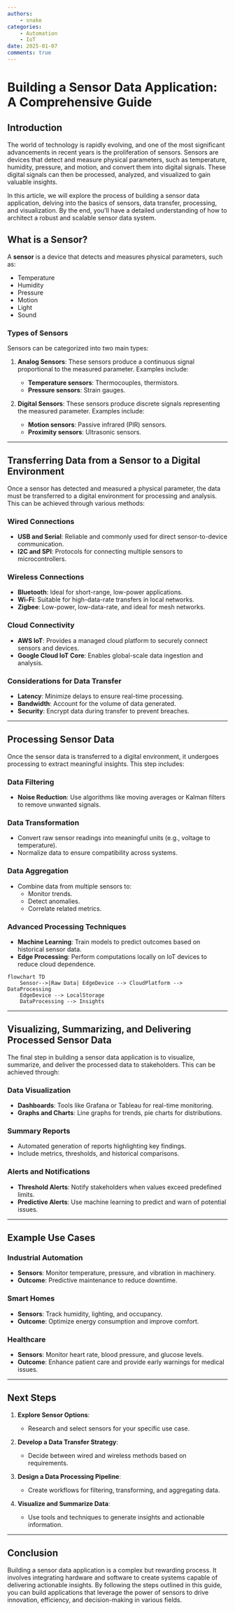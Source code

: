 ```yaml
---
authors: 
    - snake
categories:
    - Automation
    - IoT
date: 2025-01-07
comments: true
---
```


# **Building a Sensor Data Application: A Comprehensive Guide**

## Introduction

The world of technology is rapidly evolving, and one of the most significant advancements in recent years is the proliferation of sensors. Sensors are devices that detect and measure physical parameters, such as temperature, humidity, pressure, and motion, and convert them into digital signals. These digital signals can then be processed, analyzed, and visualized to gain valuable insights. 

In this article, we will explore the process of building a sensor data application, delving into the basics of sensors, data transfer, processing, and visualization. By the end, you'll have a detailed understanding of how to architect a robust and scalable sensor data system.


<!-- more -->

## What is a Sensor?

A **sensor** is a device that detects and measures physical parameters, such as:

- Temperature
- Humidity
- Pressure
- Motion
- Light
- Sound

### Types of Sensors

Sensors can be categorized into two main types:

1. **Analog Sensors**: These sensors produce a continuous signal proportional to the measured parameter. Examples include:
   - **Temperature sensors**: Thermocouples, thermistors.
   - **Pressure sensors**: Strain gauges.

2. **Digital Sensors**: These sensors produce discrete signals representing the measured parameter. Examples include:
   - **Motion sensors**: Passive infrared (PIR) sensors.
   - **Proximity sensors**: Ultrasonic sensors.

---

## Transferring Data from a Sensor to a Digital Environment

Once a sensor has detected and measured a physical parameter, the data must be transferred to a digital environment for processing and analysis. This can be achieved through various methods:

### Wired Connections

- **USB and Serial**: Reliable and commonly used for direct sensor-to-device communication.
- **I2C and SPI**: Protocols for connecting multiple sensors to microcontrollers.

### Wireless Connections

- **Bluetooth**: Ideal for short-range, low-power applications.
- **Wi-Fi**: Suitable for high-data-rate transfers in local networks.
- **Zigbee**: Low-power, low-data-rate, and ideal for mesh networks.

### Cloud Connectivity

- **AWS IoT**: Provides a managed cloud platform to securely connect sensors and devices.
- **Google Cloud IoT Core**: Enables global-scale data ingestion and analysis.

### Considerations for Data Transfer

- **Latency**: Minimize delays to ensure real-time processing.
- **Bandwidth**: Account for the volume of data generated.
- **Security**: Encrypt data during transfer to prevent breaches.

---

## Processing Sensor Data

Once the sensor data is transferred to a digital environment, it undergoes processing to extract meaningful insights. This step includes:

### Data Filtering

- **Noise Reduction**: Use algorithms like moving averages or Kalman filters to remove unwanted signals.

### Data Transformation

- Convert raw sensor readings into meaningful units (e.g., voltage to temperature).
- Normalize data to ensure compatibility across systems.

### Data Aggregation

- Combine data from multiple sensors to:
  - Monitor trends.
  - Detect anomalies.
  - Correlate related metrics.

### Advanced Processing Techniques

- **Machine Learning**: Train models to predict outcomes based on historical sensor data.
- **Edge Processing**: Perform computations locally on IoT devices to reduce cloud dependence.

```mermaid
flowchart TD
    Sensor-->|Raw Data| EdgeDevice --> CloudPlatform --> DataProcessing
    EdgeDevice --> LocalStorage
    DataProcessing --> Insights
```

---

## Visualizing, Summarizing, and Delivering Processed Sensor Data

The final step in building a sensor data application is to visualize, summarize, and deliver the processed data to stakeholders. This can be achieved through:

### Data Visualization

- **Dashboards**: Tools like Grafana or Tableau for real-time monitoring.
- **Graphs and Charts**: Line graphs for trends, pie charts for distributions.

### Summary Reports

- Automated generation of reports highlighting key findings.
- Include metrics, thresholds, and historical comparisons.

### Alerts and Notifications

- **Threshold Alerts**: Notify stakeholders when values exceed predefined limits.
- **Predictive Alerts**: Use machine learning to predict and warn of potential issues.

---

## Example Use Cases

### Industrial Automation

- **Sensors**: Monitor temperature, pressure, and vibration in machinery.
- **Outcome**: Predictive maintenance to reduce downtime.

### Smart Homes

- **Sensors**: Track humidity, lighting, and occupancy.
- **Outcome**: Optimize energy consumption and improve comfort.

### Healthcare

- **Sensors**: Monitor heart rate, blood pressure, and glucose levels.
- **Outcome**: Enhance patient care and provide early warnings for medical issues.

---

## Next Steps

1. **Explore Sensor Options**:
   - Research and select sensors for your specific use case.

2. **Develop a Data Transfer Strategy**:
   - Decide between wired and wireless methods based on requirements.

3. **Design a Data Processing Pipeline**:
   - Create workflows for filtering, transforming, and aggregating data.

4. **Visualize and Summarize Data**:
   - Use tools and techniques to generate insights and actionable information.

---

## Conclusion

Building a sensor data application is a complex but rewarding process. It involves integrating hardware and software to create systems capable of delivering actionable insights. By following the steps outlined in this guide, you can build applications that leverage the power of sensors to drive innovation, efficiency, and decision-making in various fields.
